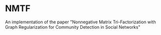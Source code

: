 # NMTF
An implementation of the paper "Nonnegative Matrix Tri-Factorization with Graph Regularization for Community Detection in Social Networks"
